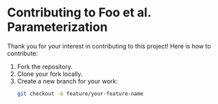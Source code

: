 # Contributing to Foo et al. Parameterization

Thank you for your interest in contributing to this project! Here is how to contribute:

1. Fork the repository.
2. Clone your fork locally.
3. Create a new branch for your work:
   ```bash
   git checkout -b feature/your-feature-name
   ```

